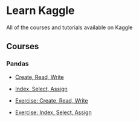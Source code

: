 # Learn Kaggle
All of the courses and tutorials available on Kaggle

## Courses

### Pandas
* [Create, Read, Write](/pandas/create_read_write.ipynb)
* [Index, Select, Assign](/pandas/index_select_assign.ipynb)

* [Exercise: Create, Read, Write](https://www.kaggle.com/phamn23/exercise-creating-reading-and-writing)
* [Exercise: Index, Select, Assign](https://www.kaggle.com/phamn23/exercise-indexing-selecting-assigning)
